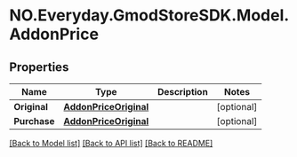 # NO.Everyday.GmodStoreSDK.Model.AddonPrice
## Properties

Name | Type | Description | Notes
------------ | ------------- | ------------- | -------------
**Original** | [**AddonPriceOriginal**](AddonPriceOriginal.md) |  | [optional] 
**Purchase** | [**AddonPriceOriginal**](AddonPriceOriginal.md) |  | [optional] 

[[Back to Model list]](../README.md#documentation-for-models) [[Back to API list]](../README.md#documentation-for-api-endpoints) [[Back to README]](../README.md)

